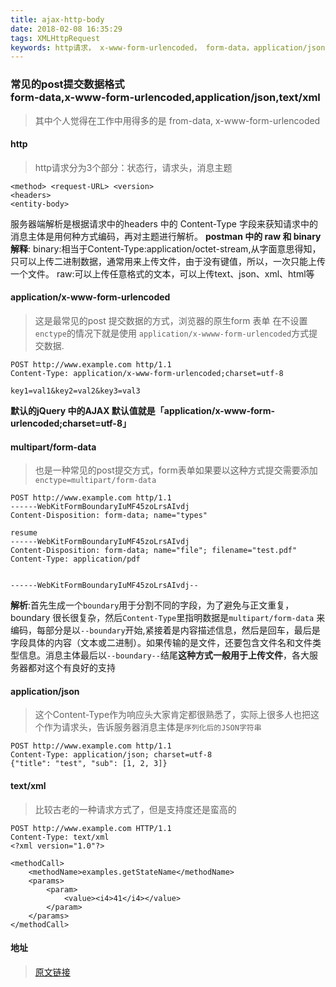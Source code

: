 ```yaml
---
title: ajax-http-body
date: 2018-02-08 16:35:29
tags: XMLHttpRequest
keywords: http请求， x-www-form-urlencoded， form-data，application/json
---
```

### 常见的post提交数据格式 <br>form-data,x-www-form-urlencoded,application/json,text/xml

> 其中个人觉得在工作中用得多的是 from-data, x-www-form-urlencoded

#### http
> http请求分为3个部分：状态行，请求头，消息主题

```
<method> <request-URL> <version>
<headers>
<entity-body>
```
服务器端解析是根据请求中的headers 中的 Content-Type 字段来获知请求中的消息主体是用何种方式编码，再对主题进行解析。
**postman 中的 raw 和 binary解释**:
binary:相当于Content-Type:application/octet-stream,从字面意思得知，只可以上传二进制数据，通常用来上传文件，由于没有键值，所以，一次只能上传一个文件。
raw:可以上传任意格式的文本，可以上传text、json、xml、html等

#### application/x-www-form-urlencoded
> 这是最常见的post 提交数据的方式，浏览器的原生form 表单 在不设置 `enctype`的情况下就是使用 `application/x-wwww-form-urlencoded`方式提交数据.

```
POST http://www.example.com http/1.1
Content-Type: application/x-www-form-urlencoded;charset=utf-8

key1=val1&key2=val2&key3=val3
```
**默认的jQuery 中的AJAX 默认值就是「application/x-www-form-urlencoded;charset=utf-8」**

#### multipart/form-data
> 也是一种常见的post提交方式，form表单如果要以这种方式提交需要添加`enctype=multipart/form-data`

```
POST http://www.example.com http/1.1
------WebKitFormBoundaryIuMF45zoLrsAIvdj
Content-Disposition: form-data; name="types"

resume
------WebKitFormBoundaryIuMF45zoLrsAIvdj
Content-Disposition: form-data; name="file"; filename="test.pdf"
Content-Type: application/pdf


------WebKitFormBoundaryIuMF45zoLrsAIvdj--
```
**解析**:首先生成一个`boundary`用于分割不同的字段，为了避免与正文重复，boundary 很长很复杂，然后`Content-Type`里指明数据是`multipart/form-data` 来编码，每部分是以`--boundary`开始,紧接着是内容描述信息，然后是回车，最后是字段具体的内容（文本或二进制）。如果传输的是文件，还要包含文件名和文件类型信息。消息主体最后以`--boundary--`结尾**这种方式一般用于上传文件**，各大服务器都对这个有良好的支持

#### application/json
> 这个Content-Type作为响应头大家肯定都很熟悉了，实际上很多人也把这个作为请求头，告诉服务器消息主体是`序列化后的JSON字符串`

```
POST http://www.example.com http/1.1
Content-Type: application/json; charset=utf-8
{"title": "test", "sub": [1, 2, 3]}
```

#### text/xml
> 比较古老的一种请求方式了，但是支持度还是蛮高的

```
POST http://www.example.com HTTP/1.1
Content-Type: text/xml
<?xml version="1.0"?>

<methodCall>
    <methodName>examples.getStateName</methodName>
    <params>
        <param>
            <value><i4>41</i4></value>
        </param>
    </params>
</methodCall>
```
#### 地址
> [原文链接](https://imququ.com/post/four-ways-to-post-data-in-http.html)